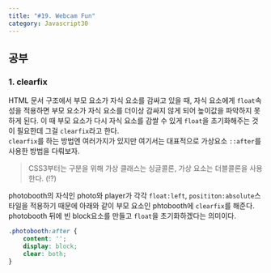 ```yaml
---
title: "#19. Webcam Fun"
category: Javascript30
---
```


## 공부
### 1. clearfix
HTML 문서 구조에서 부모 요소가 자식 요소를 감싸고 있을 때, 자식 요소에게 `float`속성을 적용하면 부모 요소가 자식 요소를 더이상 감싸지 않게 되어 높이값을 파악하지 못하게 된다. 이 때 부모 요소가 다시 자식 요소를 감쌀 수 있게 `float`을 초기화해주는 것이 필요한데 그걸 `clearfix`라고 한다.   
`clearfix`를 하는 방법엔 여러가지가 있지만 여기서는 대표적으로 가상요소 `::after`를 사용한 방법을 다뤄보자. 

> CSS3부터는 구분을 위해 가상 클래스는 싱글콜론, 가상 요소는 더블콜론을 사용한다. (!?)


photobooth의 자식인 photo와 player가 각각 `float:left`, `posititon:absolute`스타일을 적용하기 때문에 아래와 같이 부모 요소인 phtobooth에 `clearfix`를 해준다. photobooth 뒤에 빈 block요소를 만들고 `float`을 초기화하겠다는 의미이다. 

```css
.photobooth:after {
	content: '';
	display: block;
	clear: both;
}
```





